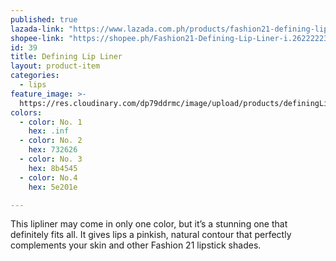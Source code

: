 ```yaml
---
published: true
lazada-link: "https://www.lazada.com.ph/products/fashion21-defining-lip-liner-i254112490-s349019866.html?spm=a2o4l.seller.list.1.4e1d75c9Qcd8br&mp=1"
shopee-link: "https://shopee.ph/Fashion21-Defining-Lip-Liner-i.26222223.826165420"
id: 39
title: Defining Lip Liner
layout: product-item
categories:
  - lips
feature_image: >-
  https://res.cloudinary.com/dp79ddrmc/image/upload/products/definingLipLiner.jpg
colors:
  - color: No. 1
    hex: .inf
  - color: No. 2
    hex: 732626
  - color: No. 3
    hex: 8b4545
  - color: No.4
    hex: 5e201e

---
```

This lipliner may come in only one color, but it’s a stunning one that definitely fits all. It gives lips a pinkish, natural contour that perfectly complements your skin and other Fashion 21 lipstick shades.
